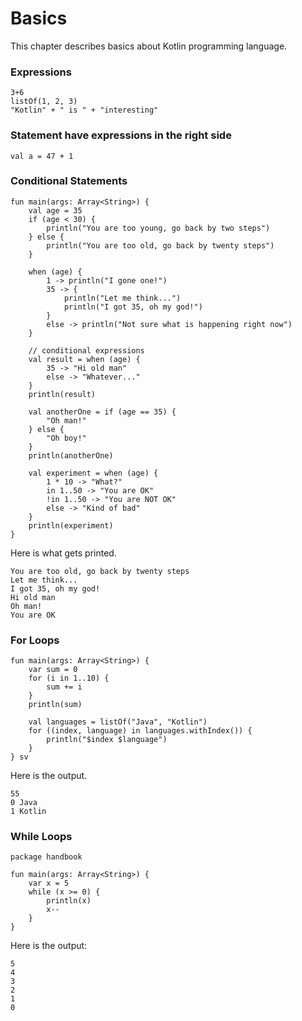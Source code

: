 # Basics

This chapter describes basics about Kotlin programming language.

### Expressions

```
3+6
listOf(1, 2, 3)
"Kotlin" + " is " + "interesting"
```

### Statement have expressions in the right side

```
val a = 47 + 1
```

### Conditional Statements

```
fun main(args: Array<String>) {
    val age = 35
    if (age < 30) {
        println("You are too young, go back by two steps")
    } else {
        println("You are too old, go back by twenty steps")
    }

    when (age) {
        1 -> println("I gone one!")
        35 -> {
            println("Let me think...")
            println("I got 35, oh my god!")
        }
        else -> println("Not sure what is happening right now")
    }

    // conditional expressions
    val result = when (age) {
        35 -> "Hi old man"
        else -> "Whatever..."
    }
    println(result)

    val anotherOne = if (age == 35) {
        "Oh man!"
    } else {
        "Oh boy!"
    }
    println(anotherOne)

    val experiment = when (age) {
        1 * 10 -> "What?"
        in 1..50 -> "You are OK"
        !in 1..50 -> "You are NOT OK"
        else -> "Kind of bad"
    }
    println(experiment)
}
```

Here is what gets printed.

```
You are too old, go back by twenty steps
Let me think...
I got 35, oh my god!
Hi old man
Oh man!
You are OK
```

### For Loops

```
fun main(args: Array<String>) {
    var sum = 0
    for (i in 1..10) {
        sum += i
    }
    println(sum)

    val languages = listOf("Java", "Kotlin")
    for ((index, language) in languages.withIndex()) {
        println("$index $language")
    }
} sv
```

Here is the output.

```
55
0 Java
1 Kotlin
```

### While Loops

```
package handbook

fun main(args: Array<String>) {
    var x = 5
    while (x >= 0) {
        println(x)
        x--
    }
}
```

Here is the output:

```
5
4
3
2
1
0
```

### 




